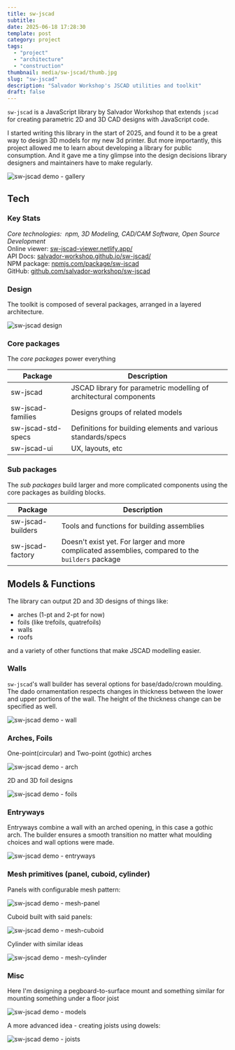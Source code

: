 ```yaml
---
title: sw-jscad
subtitle:
date: 2025-06-18 17:28:30
template: post
category: project
tags:
  - "project"
  - "architecture"
  - "construction"
thumbnail: media/sw-jscad/thumb.jpg
slug: "sw-jscad"
description: "Salvador Workshop's JSCAD utilities and toolkit"
draft: false
---
```


`sw-jscad` is a JavaScript library by Salvador Workshop that extends `jscad` for creating parametric 2D and 3D CAD designs with JavaScript code.

I started writing this library in the start of 2025, and found it to be a great way to design 3D models for my new 3d printer.
But more importantly, this project allowed me to learn about developing a library for public consumption. And it gave me a
tiny glimpse into the design decisions library designers and maintainers have to make regularly.  

![sw-jscad demo - gallery](./gallery-3.jpg "sw-jscad demo - gallery")

## Tech

### Key Stats

_Core technologies:&nbsp; npm, 3D Modeling, CAD/CAM Software, Open Source Development_  
Online viewer: [sw-jscad-viewer.netlify.app/](https://sw-jscad-viewer.netlify.app/)  
API Docs: [salvador-workshop.github.io/sw-jscad/](https://salvador-workshop.github.io/sw-jscad/)  
NPM package: [npmjs.com/package/sw-jscad](https://www.npmjs.com/package/sw-jscad)  
GitHub: [github.com/salvador-workshop/sw-jscad](https://github.com/salvador-workshop/sw-jscad)  

### Design

The toolkit is composed of several packages, arranged in a layered architecture.

![sw-jscad design](./system.svg "sw-jscad design")

### Core packages

The _core packages_ power everything

| Package | Description |
| --- | --- |
| sw-jscad | JSCAD library for parametric modelling of architectural components |
| sw-jscad-families | Designs groups of related models |
| sw-jscad-std-specs | Definitions for building elements and various standards/specs |
| sw-jscad-ui | UX, layouts, etc |

### Sub packages

The _sub packages_ build larger and more complicated components using the core packages as building blocks.

| Package | Description |
| --- | --- |
| sw-jscad-builders | Tools and functions for building assemblies |
| sw-jscad-factory | Doesn't exist yet. For larger and more complicated assemblies, compared to the `builders` package |


## Models & Functions

The library can output 2D and 3D designs of things like:

- arches (1-pt and 2-pt for now)
- foils (like trefoils, quatrefoils)
- walls
- roofs

and a variety of other functions that make JSCAD modelling easier.

### Walls

`sw-jscad`'s wall builder has several options for base/dado/crown moulding. 
The dado ornamentation respects changes in thickness between the lower and upper portions of the wall.
The height of the thickness change can be specified as well.

![sw-jscad demo - wall](./wall-2.jpg "sw-jscad demo - wall")

### Arches, Foils

One-point(circular) and Two-point (gothic) arches

![sw-jscad demo - arch](./arch-1.jpg "sw-jscad demo - arch")

2D and 3D foil designs

![sw-jscad demo - foils](./foils-1.jpg "sw-jscad demo - foils")

### Entryways

Entryways combine a wall with an arched opening, in this case a gothic arch.
The builder ensures a smooth transition no matter what moulding choices and wall
options were made.

![sw-jscad demo - entryways](./entryways-2.jpg "sw-jscad demo - entryways")

### Mesh primitives (panel, cuboid, cylinder)

Panels with configurable mesh pattern:

![sw-jscad demo - mesh-panel](./mesh-panel-1.jpg "sw-jscad demo - mesh-panel")

Cuboid built with said panels:

![sw-jscad demo - mesh-cuboid](./mesh-cuboid-1.jpg "sw-jscad demo - mesh-cuboid")

Cylinder with similar ideas

![sw-jscad demo - mesh-cylinder](./mesh-cylinder-1.jpg "sw-jscad demo - mesh-cylinder")

### Misc

Here I'm designing a pegboard-to-surface mount and something similar for mounting something under a floor joist

![sw-jscad demo - models](./models-2.jpg "sw-jscad demo - models")

A more advanced idea - creating joists using dowels:

![sw-jscad demo - joists](./joists-1.jpg "sw-jscad demo - joists")
